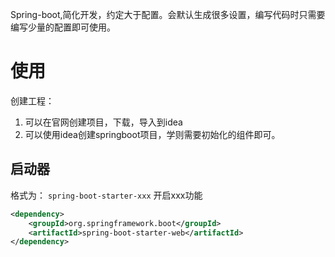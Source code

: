 Spring-boot,简化开发，约定大于配置。会默认生成很多设置，编写代码时只需要编写少量的配置即可使用。
# 使用
创建工程：
1. 可以在官网创建项目，下载，导入到idea
2. 可以使用idea创建springboot项目，学则需要初始化的组件即可。

## 启动器
格式为： `spring-boot-starter-xxx` 开启xxx功能
```xml
<dependency>
    <groupId>org.springframework.boot</groupId>
    <artifactId>spring-boot-starter-web</artifactId>
</dependency>
```